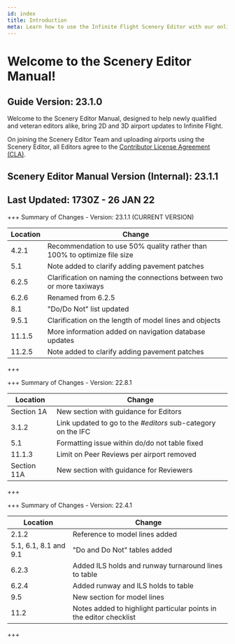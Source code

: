 ```yaml
---
id: index
title: Introduction
meta: Learn how to use the Infinite Flight Scenery Editor with our online documentation.
---
```


# Welcome to the Scenery Editor Manual!



## Guide Version: 23.1.0



Welcome to the Scenery Editor Manual, designed to help newly qualified and veteran editors alike, bring 2D and 3D airport updates to Infinite Flight. 



On joining the Scenery Editor Team and uploading airports using the Scenery Editor, all Editors agree to the [Contributor License Agreement (CLA)](https://github.com/infiniteflight/infiniteflight-localization/blob/main/CONTRIBUTING.md).



## Scenery Editor Manual Version (Internal): 23.1.1

## Last Updated: 1730Z - 26 JAN 22



+++ Summary of Changes - Version: 23.1.1 (CURRENT VERSION)

| Location | Change                                                       |
| -------- | ------------------------------------------------------------ |
| 4.2.1    | Recommendation to use 50% quality rather than 100% to optimize file size |
| 5.1      | Note added to clarify adding pavement patches                |
| 6.2.5    | Clarification on naming the connections between two or more taxiways |
| 6.2.6    | Renamed from 6.2.5                                           |
| 8.1      | "Do/Do Not" list updated                                     |
| 9.5.1    | Clarification on the length of model lines and objects       |
| 11.1.5   | More information added on navigation database updates        |
| 11.2.5   | Note added to clarify adding pavement patches                |

+++



+++ Summary of Changes - Version: 22.8.1

| Location    | Change                                                       |
| ----------- | ------------------------------------------------------------ |
| Section 1A  | New section with guidance for Editors                        |
| 3.1.2       | Link updated to go to the *#editors* sub-category on the IFC |
| 5.1         | Formatting issue within do/do not table fixed                |
| 11.1.3      | Limit on Peer Reviews per airport removed                    |
| Section 11A | New section with guidance for Reviewers                      |

+++



+++ Summary of Changes - Version: 22.4.1

| Location              | Change                                                       |
| --------------------- | ------------------------------------------------------------ |
| 2.1.2                 | Reference to model lines added                               |
| 5.1, 6.1, 8.1 and 9.1 | "Do and Do Not" tables added                                 |
| 6.2.3                 | Added ILS holds and runway turnaround lines to table         |
| 6.2.4                 | Added runway and ILS holds to table                          |
| 9.5                   | New section for model lines                                  |
| 11.2                  | Notes added to highlight particular points in the editor checklist |

+++

